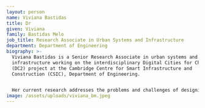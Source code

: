 ```yaml
---
layout: person
name: Viviana Bastidas
title: Dr
given: Viviana
family: Bastidas Melo
job_title: Research Associate in Urban Systems and Infrastructure
department: Department of Engineering
biography: >-
  Viviana Bastidas is a Senior Research Associate in urban systems and
  infrastructure working on the interdisciplinary Digital Cities for Change
  (DC2) project at the Cambridge Centre for Smart Infrastructure and
  Construction (CSIC), Department of Engineering. 


  Her current research addresses the problems and challenges of designing and deploying digital innovations in cities. Her research follows a socio-technical approach focusing on governance, ethics, and responsible innovation to enable the deployment of digital solutions that create public value. Viviana's recent research involves her work as a co-applicant and co-investigator of the newly funded AI@Cam, Ethically-rooted AI for Public Value. Previously, she was a Postdoctoral Researcher at the Innovation Value Institute, National University of Ireland, Maynooth, where she also received a Ph.D. degree in Computer Science (2021). Her research at Maynooth University focused on the strategic alignment between city services and information systems to achieve city goals and meet the needs of citizens.
image: /assets/uploads/viviana_bm.jpeg
---
```

